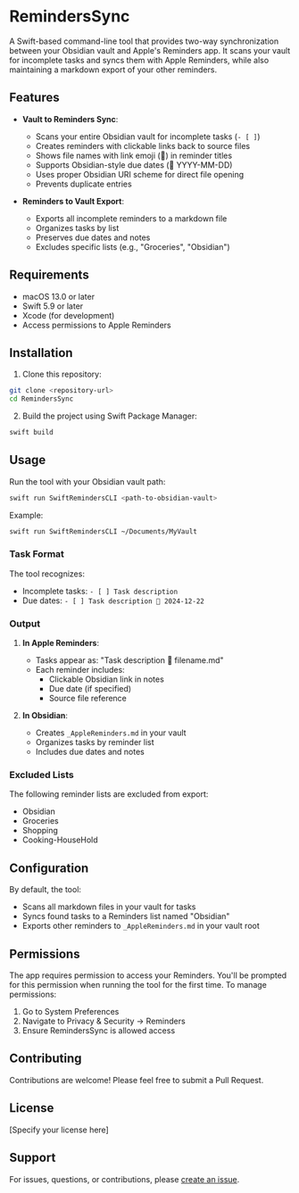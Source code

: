 # RemindersSync

A Swift-based command-line tool that provides two-way synchronization between your Obsidian vault and Apple's Reminders app. It scans your vault for incomplete tasks and syncs them with Apple Reminders, while also maintaining a markdown export of your other reminders.

## Features

- **Vault to Reminders Sync**:
  - Scans your entire Obsidian vault for incomplete tasks (`- [ ]`)
  - Creates reminders with clickable links back to source files
  - Shows file names with link emoji (🔗) in reminder titles
  - Supports Obsidian-style due dates (📅 YYYY-MM-DD)
  - Uses proper Obsidian URI scheme for direct file opening
  - Prevents duplicate entries

- **Reminders to Vault Export**:
  - Exports all incomplete reminders to a markdown file
  - Organizes tasks by list
  - Preserves due dates and notes
  - Excludes specific lists (e.g., "Groceries", "Obsidian")

## Requirements

- macOS 13.0 or later
- Swift 5.9 or later
- Xcode (for development)
- Access permissions to Apple Reminders

## Installation

1. Clone this repository:
```bash
git clone <repository-url>
cd RemindersSync
```

2. Build the project using Swift Package Manager:
```bash
swift build
```

## Usage

Run the tool with your Obsidian vault path:
```bash
swift run SwiftRemindersCLI <path-to-obsidian-vault>
```

Example:
```bash
swift run SwiftRemindersCLI ~/Documents/MyVault
```

### Task Format

The tool recognizes:
- Incomplete tasks: `- [ ] Task description`
- Due dates: `- [ ] Task description 📅 2024-12-22`

### Output

1. **In Apple Reminders**:
   - Tasks appear as: "Task description 🔗 filename.md"
   - Each reminder includes:
     - Clickable Obsidian link in notes
     - Due date (if specified)
     - Source file reference

2. **In Obsidian**:
   - Creates `_AppleReminders.md` in your vault
   - Organizes tasks by reminder list
   - Includes due dates and notes

### Excluded Lists

The following reminder lists are excluded from export:
- Obsidian
- Groceries
- Shopping
- Cooking-HouseHold

## Configuration

By default, the tool:
- Scans all markdown files in your vault for tasks
- Syncs found tasks to a Reminders list named "Obsidian"
- Exports other reminders to `_AppleReminders.md` in your vault root

## Permissions

The app requires permission to access your Reminders. You'll be prompted for this permission when running the tool for the first time. To manage permissions:
1. Go to System Preferences
2. Navigate to Privacy & Security → Reminders
3. Ensure RemindersSync is allowed access

## Contributing

Contributions are welcome! Please feel free to submit a Pull Request.

## License

[Specify your license here]

## Support

For issues, questions, or contributions, please [create an issue](repository-issues-url).